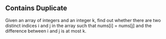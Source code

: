 ## Contains Duplicate

Given an array of integers and an integer k, find out whether there are two distinct indices i and j in the array such that nums[i] = nums[j] and the difference between i and j is at most k.

